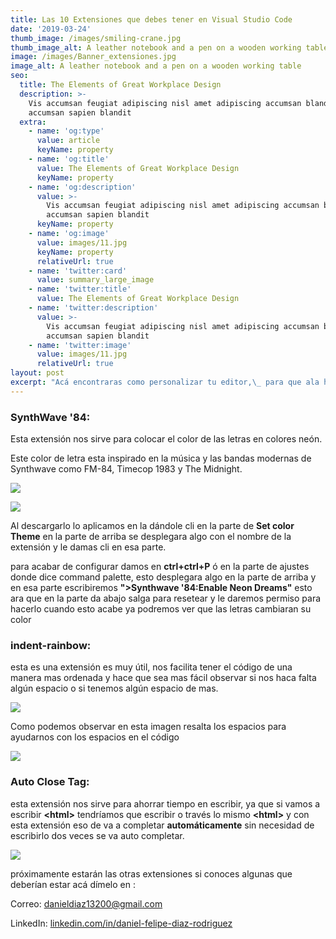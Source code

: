 ```yaml
---
title: Las 10 Extensiones que debes tener en Visual Studio Code
date: '2019-03-24'
thumb_image: /images/smiling-crane.jpg
thumb_image_alt: A leather notebook and a pen on a wooden working table
image: /images/Banner_extensiones.jpg
image_alt: A leather notebook and a pen on a wooden working table
seo:
  title: The Elements of Great Workplace Design
  description: >-
    Vis accumsan feugiat adipiscing nisl amet adipiscing accumsan blandit
    accumsan sapien blandit
  extra:
    - name: 'og:type'
      value: article
      keyName: property
    - name: 'og:title'
      value: The Elements of Great Workplace Design
      keyName: property
    - name: 'og:description'
      value: >-
        Vis accumsan feugiat adipiscing nisl amet adipiscing accumsan blandit
        accumsan sapien blandit
      keyName: property
    - name: 'og:image'
      value: images/11.jpg
      keyName: property
      relativeUrl: true
    - name: 'twitter:card'
      value: summary_large_image
    - name: 'twitter:title'
      value: The Elements of Great Workplace Design
    - name: 'twitter:description'
      value: >-
        Vis accumsan feugiat adipiscing nisl amet adipiscing accumsan blandit
        accumsan sapien blandit
    - name: 'twitter:image'
      value: images/11.jpg
      relativeUrl: true
layout: post
excerpt: "Acá encontraras como personalizar tu editor,\_ para que ala hora de programar sete sea mas fácil con las letras tipo neón, auto completado de tu código y mucho mas"
---
```

### **SynthWave '84:**

Esta extensión nos sirve para colocar el color de las letras en colores neón.

Este color de letra esta inspirado en la música y las bandas modernas de Synthwave como FM-84, Timecop 1983 y The Midnight.

![](https://pbs.twimg.com/media/EmI_bKOVoAAqvIU.png)

![](https://www.notion.so/image/https%3A%2F%2Fs3-us-west-2.amazonaws.com%2Fsecure.notion-static.com%2Fa97b2d2e-e8d3-4366-a625-f481499e6b81%2FCaptura_de_pantalla\_2021-06-28\_200236.png?table=block\&id=183e3aae-e93c-44de-85f8-431088b8e666\&spaceId=13328bea-cc89-4468-bfca-ebe605b88e65\&width=2730\&userId=514977c9-36d0-4e2d-886a-4c4d0a56974e\&cache=v2)

Al descargarlo lo aplicamos en la dándole cli en la parte de **Set color Theme** en la parte de arriba se desplegara algo con el nombre de la extensión y le damas cli en esa parte.

para acabar de configurar damos en **ctrl+ctrl+P**  ó en la parte de ajustes donde dice command palette, esto desplegara algo en la parte de arriba y en esa parte escribiremos **">Synthwave '84:Enable Neon Dreams"**  esto ara que en la parte da abajo salga para resetear y le daremos permiso para hacerlo cuando esto acabe ya podremos ver que las letras cambiaran su color

### **indent-rainbow:**

esta es una extensión es muy útil,  nos facilita tener el código de una manera mas ordenada y hace que sea mas fácil observar si nos haca falta algún espacio o si tenemos algún espacio de mas.

![](https://www.notion.so/image/https%3A%2F%2Fs3-us-west-2.amazonaws.com%2Fsecure.notion-static.com%2F5308d892-a4bc-47d8-aeaf-32a56d73c719%2FCaptura_de_pantalla\_2021-06-29\_104952.png?table=block\&id=5c6c5106-62e6-4b2a-91e7-16540e52979d\&spaceId=13328bea-cc89-4468-bfca-ebe605b88e65\&width=2050\&userId=514977c9-36d0-4e2d-886a-4c4d0a56974e\&cache=v2)

Como podemos observar en esta imagen resalta los espacios para ayudarnos con los espacios en el código

![](https://zacharytodd.com/images/posts/20200719/vscode-indentation-indent-rainbow.png)

###

### **Auto Close Tag:**

esta extensión nos sirve para ahorrar tiempo en escribir, ya que si vamos a escribir  **\<html>** tendríamos que escribir o través lo mismo **\<html>** y con esta extensión eso de va a completar **automáticamente** sin necesidad de escribirlo dos veces se va auto completar.

![](https://www.notion.so/image/https%3A%2F%2Fs3-us-west-2.amazonaws.com%2Fsecure.notion-static.com%2F6911ed95-73b2-43c3-b586-da3cb3e5587c%2FCaptura_de_pantalla\_2021-06-29\_112821.png?table=block\&id=5e865b9d-75c8-4322-975f-3f3c7004d88c\&spaceId=13328bea-cc89-4468-bfca-ebe605b88e65\&width=2030\&userId=514977c9-36d0-4e2d-886a-4c4d0a56974e\&cache=v2)

próximamente estarán las otras extensiones si conoces algunas que deberían estar acá dímelo en :

Correo: <danieldiaz13200@gmail.com>

LinkedIn: [linkedin.com/in/daniel-felipe-diaz-rodriguez](https://www.linkedin.com/in/daniel-felipe-diaz-rodriguez)

####

